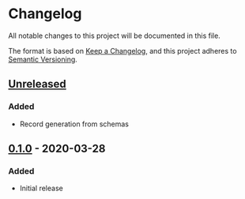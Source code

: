 # Changelog
All notable changes to this project will be documented in this file.

The format is based on [Keep a Changelog](https://keepachangelog.com/en/1.0.0/),
and this project adheres to [Semantic Versioning](https://semver.org/spec/v2.0.0.html).

## [Unreleased]
### Added
- Record generation from schemas

## [0.1.0] - 2020-03-28
### Added
- Initial release

[Unreleased]: https://github.com/Szer/GiraffeGenerator/compare/v0.1.0...master
[0.1.0]: https://github.com/Szer/GiraffeGenerator/compare/191a97b...v0.1.0
